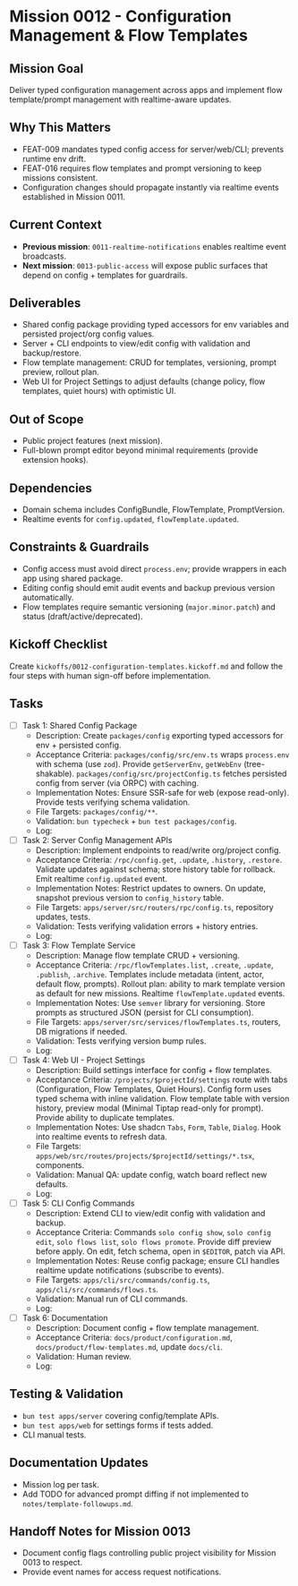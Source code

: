 # Mission 0012 - Configuration Management & Flow Templates

## Mission Goal
Deliver typed configuration management across apps and implement flow template/prompt management with realtime-aware updates.

## Why This Matters
- FEAT-009 mandates typed config access for server/web/CLI; prevents runtime env drift.
- FEAT-016 requires flow templates and prompt versioning to keep missions consistent.
- Configuration changes should propagate instantly via realtime events established in Mission 0011.

## Current Context
- **Previous mission**: `0011-realtime-notifications` enables realtime event broadcasts.
- **Next mission**: `0013-public-access` will expose public surfaces that depend on config + templates for guardrails.

## Deliverables
- Shared config package providing typed accessors for env variables and persisted project/org config values.
- Server + CLI endpoints to view/edit config with validation and backup/restore.
- Flow template management: CRUD for templates, versioning, prompt preview, rollout plan.
- Web UI for Project Settings to adjust defaults (change policy, flow templates, quiet hours) with optimistic UI.

## Out of Scope
- Public project features (next mission).
- Full-blown prompt editor beyond minimal requirements (provide extension hooks).

## Dependencies
- Domain schema includes ConfigBundle, FlowTemplate, PromptVersion.
- Realtime events for `config.updated`, `flowTemplate.updated`.

## Constraints & Guardrails
- Config access must avoid direct `process.env`; provide wrappers in each app using shared package.
- Editing config should emit audit events and backup previous version automatically.
- Flow templates require semantic versioning (`major.minor.patch`) and status (draft/active/deprecated).

## Kickoff Checklist
Create `kickoffs/0012-configuration-templates.kickoff.md` and follow the four steps with human sign-off before implementation.

## Tasks
- [ ] Task 1: Shared Config Package
  - Description: Create `packages/config` exporting typed accessors for env + persisted config.
  - Acceptance Criteria: `packages/config/src/env.ts` wraps `process.env` with schema (use `zod`). Provide `getServerEnv`, `getWebEnv` (tree-shakable). `packages/config/src/projectConfig.ts` fetches persisted config from server (via ORPC) with caching.
  - Implementation Notes: Ensure SSR-safe for web (expose read-only). Provide tests verifying schema validation.
  - File Targets: `packages/config/**`.
  - Validation: `bun typecheck` + `bun test packages/config`.
  - Log:
- [ ] Task 2: Server Config Management APIs
  - Description: Implement endpoints to read/write org/project config.
  - Acceptance Criteria: `/rpc/config.get`, `.update`, `.history`, `.restore`. Validate updates against schema; store history table for rollback. Emit realtime `config.updated` event.
  - Implementation Notes: Restrict updates to owners. On update, snapshot previous version to `config_history` table.
  - File Targets: `apps/server/src/routers/rpc/config.ts`, repository updates, tests.
  - Validation: Tests verifying validation errors + history entries.
  - Log:
- [ ] Task 3: Flow Template Service
  - Description: Manage flow template CRUD + versioning.
  - Acceptance Criteria: `/rpc/flowTemplates.list`, `.create`, `.update`, `.publish`, `.archive`. Templates include metadata (intent, actor, default flow, prompts). Rollout plan: ability to mark template version as default for new missions. Realtime `flowTemplate.updated` events.
  - Implementation Notes: Use `semver` library for versioning. Store prompts as structured JSON (persist for CLI consumption).
  - File Targets: `apps/server/src/services/flowTemplates.ts`, routers, DB migrations if needed.
  - Validation: Tests verifying version bump rules.
  - Log:
- [ ] Task 4: Web UI - Project Settings
  - Description: Build settings interface for config + flow templates.
  - Acceptance Criteria: `/projects/$projectId/settings` route with tabs (Configuration, Flow Templates, Quiet Hours). Config form uses typed schema with inline validation. Flow template table with version history, preview modal (Minimal Tiptap read-only for prompt). Provide ability to duplicate templates.
  - Implementation Notes: Use shadcn `Tabs`, `Form`, `Table`, `Dialog`. Hook into realtime events to refresh data.
  - File Targets: `apps/web/src/routes/projects/$projectId/settings/*.tsx`, components.
  - Validation: Manual QA: update config, watch board reflect new defaults.
  - Log:
- [ ] Task 5: CLI Config Commands
  - Description: Extend CLI to view/edit config with validation and backup.
  - Acceptance Criteria: Commands `solo config show`, `solo config edit`, `solo flows list`, `solo flows promote`. Provide diff preview before apply. On edit, fetch schema, open in `$EDITOR`, patch via API.
  - Implementation Notes: Reuse config package; ensure CLI handles realtime update notifications (subscribe to events).
  - File Targets: `apps/cli/src/commands/config.ts`, `apps/cli/src/commands/flows.ts`.
  - Validation: Manual run of CLI commands.
  - Log:
- [ ] Task 6: Documentation
  - Description: Document config + flow template management.
  - Acceptance Criteria: `docs/product/configuration.md`, `docs/product/flow-templates.md`, update `docs/cli`.
  - Validation: Human review.
  - Log:

## Testing & Validation
- `bun test apps/server` covering config/template APIs.
- `bun test apps/web` for settings forms if tests added.
- CLI manual tests.

## Documentation Updates
- Mission log per task.
- Add TODO for advanced prompt diffing if not implemented to `notes/template-followups.md`.

## Handoff Notes for Mission 0013
- Document config flags controlling public project visibility for Mission 0013 to respect.
- Provide event names for access request notifications.
